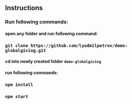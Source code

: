 ## Instructions
### Run following commands:
#### open any folder and run following command:
### `git clone https://github.com/lyudmilpetrov/demo-globalgiving.git`
#### cd into newly created folder `demo-globalgiving`
#### run following commands:
### `npm install`
### `npm start`


